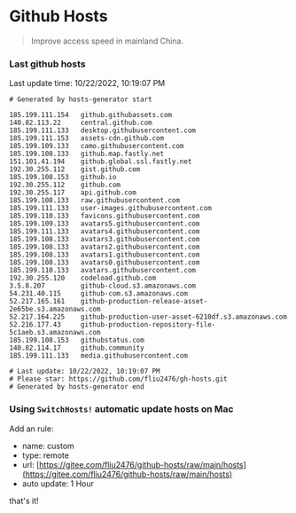 # Github Hosts

> Improve access speed in mainland China.

### Last github hosts

Last update time: 10/22/2022, 10:19:07 PM

```base
# Generated by hosts-generator start 

185.199.111.154   github.githubassets.com
140.82.113.22     central.github.com
185.199.111.133   desktop.githubusercontent.com
185.199.111.153   assets-cdn.github.com
185.199.109.133   camo.githubusercontent.com
185.199.108.133   github.map.fastly.net
151.101.41.194    github.global.ssl.fastly.net
192.30.255.112    gist.github.com
185.199.108.153   github.io
192.30.255.112    github.com
192.30.255.117    api.github.com
185.199.108.133   raw.githubusercontent.com
185.199.111.133   user-images.githubusercontent.com
185.199.110.133   favicons.githubusercontent.com
185.199.109.133   avatars5.githubusercontent.com
185.199.111.133   avatars4.githubusercontent.com
185.199.108.133   avatars3.githubusercontent.com
185.199.108.133   avatars2.githubusercontent.com
185.199.108.133   avatars1.githubusercontent.com
185.199.108.133   avatars0.githubusercontent.com
185.199.110.133   avatars.githubusercontent.com
192.30.255.120    codeload.github.com
3.5.8.207         github-cloud.s3.amazonaws.com
54.231.40.115     github-com.s3.amazonaws.com
52.217.165.161    github-production-release-asset-2e65be.s3.amazonaws.com
52.217.164.225    github-production-user-asset-6210df.s3.amazonaws.com
52.216.177.43     github-production-repository-file-5c1aeb.s3.amazonaws.com
185.199.108.153   githubstatus.com
140.82.114.17     github.community
185.199.111.133   media.githubusercontent.com

# Last update: 10/22/2022, 10:19:07 PM
# Please star: https://github.com/fliu2476/gh-hosts.git
# Generated by hosts-generator end
```

### Using `SwitchHosts!` automatic update hosts on Mac
Add an rule:
- name: custom
- type: remote
- url: [https://gitee.com/fliu2476/github-hosts/raw/main/hosts](https://gitee.com/fliu2476/github-hosts/raw/main/hosts)
- auto update: 1 Hour

that's it!

